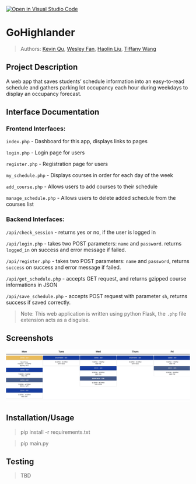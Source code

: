 [![Open in Visual Studio Code](https://classroom.github.com/assets/open-in-vscode-718a45dd9cf7e7f842a935f5ebbe5719a5e09af4491e668f4dbf3b35d5cca122.svg)](https://classroom.github.com/online_ide?assignment_repo_id=10809429&assignment_repo_type=AssignmentRepo)

# GoHighlander

 
 > Authors: [Kevin Qu](https://github.com/KevinDevs), [Wesley Fan](https://github.com/wesleyfan2015), [Haolin Liu](https://github.com/terrylhl), [Tiffany Wang](https://github.com/twang0323)



## Project Description
A web app that saves students’ schedule information into an easy-to-read schedule and gathers parking lot occupancy each hour during weekdays to display an occupancy forecast.

## Interface Documentation

### Frontend Interfaces:

`index.php` - Dashboard for this app, displays links to pages

`login.php` - Login page for users

`register.php` - Registration page for users

`my_schedule.php` - Displays courses in order for each day of the week

`add_course.php` - Allows users to add courses to their schedule

`manage_schedule.php` - Allows users to delete added schedule from the courses list


### Backend Interfaces:

`/api/check_session` - returns yes or no, if the user is logged in

`/api/login.php` - takes two POST parameters: `name` and `password`. returns `logged_in` on success and error message if failed.

`/api/register.php` - takes two POST parameters: `name` and `password`, returns `success` on success and error message if failed.

`/api/get_schedule.php` - accepts GET request, and returns gzipped course informations in JSON

`/api/save_schedule.php` - accepts POST request with parameter `sh`, returns success if saved correctly.

> Note: This web application is written using python Flask, the `.php` file extension acts as a disguise.


 ## Screenshots
 ![Screenshots](https://raw.githubusercontent.com/CS180-spring/cs180-21-gohighlander/main/screenshots/cs180.jpg)
 ## Installation/Usage
 > pip install -r requirements.txt
 
 > pip main.py
 ## Testing
 > TBD

